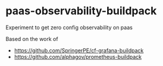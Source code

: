 # paas-observability-buildpack

Experiment to get zero config observability on paas

Based on the work of

* https://github.com/SpringerPE/cf-grafana-buildpack
* https://github.com/alphagov/prometheus-buildpack


